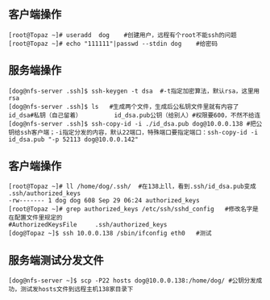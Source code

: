 ## 客户端操作
    [root@Topaz ~]# useradd  dog	#创建用户，远程有个root不能ssh的问题
    [root@Topaz ~]# echo "111111"|passwd --stdin dog	#给密码
## 服务端操作
    [dog@nfs-server .ssh]$ ssh-keygen -t dsa  #-t指定加密算法，默认rsa，这里用rsa
    [dog@nfs-server .ssh]$ ls	#生成两个文件，生成后公私钥文件里就有内容了
    id_dsa#私钥（自己留着）  		id_dsa.pub公钥（给别人）#权限要600，不然不给连
    [dog@nfs-server .ssh]$ ssh-copy-id -i ./id_dsa.pub dog@10.0.0.138 #把公钥给ssh客户端；-i指定分发的内容，默认22端口，特殊端口要指定端口：ssh-copy-id -i id_dsa.pub "-p 52113 dog@10.0.0.142" 
## 客户端操作
    [root@Topaz ~]# ll /home/dog/.ssh/	#在138上ll，看到.ssh/id_dsa.pub变成 .ssh/authorized_keys
    -rw------- 1 dog dog 608 Sep 29 06:24 authorized_keys	
    [root@Topaz ~]# grep authorized_keys /etc/ssh/sshd_config	#修改名字是在配置文件里规定的
    #AuthorizedKeysFile     .ssh/authorized_keys
    [dog@Topaz ~]$ ssh 10.0.0.138 /sbin/ifconfig eth0	#测试
## 服务端测试分发文件
    [dog@nfs-server ~]$ scp -P22 hosts dog@10.0.0.138:/home/dog/ #公钥分发成功，测试发hosts文件到远程主机138家目录下
